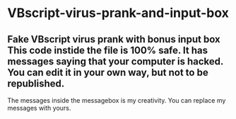 # VBscript-virus-prank-and-input-box
Fake VBscript virus prank with bonus input box
This code instide the file is 100% safe. It has messages saying that your computer is hacked. You can edit it in your own way, but not to be republished.
----------------------------------------------------------------------------------------------------------------------------------------------------------------------------------
The messages inside the messagebox is my creativity. You can replace my messages with yours.
